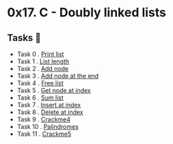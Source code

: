 # 0x17. C - Doubly linked lists

## Tasks 📃
  - Task 0 . [Print list](./0-print_dlistint.c)
  - Task 1 . [List length](./1-dlistint_len.c)
  - Task 2 . [Add node](./2-add_dnodeint.c)
  - Task 3 . [Add node at the end](./3-add_dnodeint_end.c)
  - Task 4 . [Free list](./4-free_dlistint.c)
  - Task 5 . [Get node at index](./5-get_dnodeint.c)
  - Task 6 . [Sum list](./6-sum_dlistint.c)
  - Task 7 . [Insert at index](./7-insert_dnodeint.c)
  - Task 8 . [Delete at index](./8-delete_dnodeint.c)
  - Task 9 . [Crackme4](./100-password)
  - Task 10 . [Palindromes](./102-result)
  - Task 11 . [Crackme5](./103-keygen.c) 
